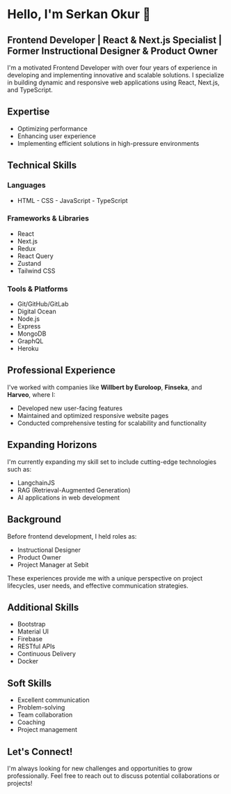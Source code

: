 
# Hello, I'm Serkan Okur 👋

## Frontend Developer | React & Next.js Specialist | Former Instructional Designer & Product Owner

I'm a motivated Frontend Developer with over four years of experience in developing and implementing innovative and scalable solutions. I specialize in building dynamic and responsive web applications using React, Next.js, and TypeScript.

## Expertise

- Optimizing performance
- Enhancing user experience
- Implementing efficient solutions in high-pressure environments

## Technical Skills

### Languages
- HTML - CSS - JavaScript - TypeScript

### Frameworks & Libraries
- React
- Next.js
- Redux
- React Query
- Zustand
- Tailwind CSS

### Tools & Platforms
- Git/GitHub/GitLab
- Digital Ocean
- Node.js
- Express
- MongoDB
- GraphQL
- Heroku

## Professional Experience

I've worked with companies like **Willbert by Euroloop**, **Finseka**, and **Harveo**, where I:

- Developed new user-facing features
- Maintained and optimized responsive website pages
- Conducted comprehensive testing for scalability and functionality

## Expanding Horizons

I'm currently expanding my skill set to include cutting-edge technologies such as:

- LangchainJS
- RAG (Retrieval-Augmented Generation)
- AI applications in web development

## Background

Before frontend development, I held roles as:

- Instructional Designer
- Product Owner
- Project Manager at Sebit

These experiences provide me with a unique perspective on project lifecycles, user needs, and effective communication strategies.

## Additional Skills

- Bootstrap
- Material UI
- Firebase
- RESTful APIs
- Continuous Delivery
- Docker

## Soft Skills

- Excellent communication
- Problem-solving
- Team collaboration
- Coaching
- Project management

## Let's Connect!

I'm always looking for new challenges and opportunities to grow professionally. Feel free to reach out to discuss potential collaborations or projects!
